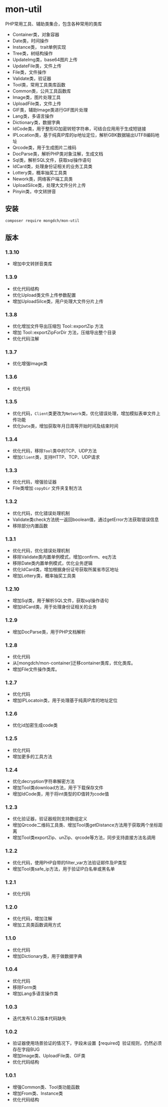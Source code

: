# mon-util

PHP常用工具、辅助类集合，包含各种常用的类库

* Container类，对象容器
* Date类，时间操作
* Instance类， trait单例实现
* Tree类，树结构操作
* UpdateImg类，base64图片上传
* UpdateFile类，文件上传
* File类，文件操作
* Validate类，验证器
* Tool类，常用工具类库函数
* Common类，公共工具函数库
* Image类，图片处理工具
* UploadFile类，文件上传
* GIF类，辅助Image类进行GIF图片处理
* Lang类，多语言操作
* Dictionary类，数据字典
* IdCode类，用于整形ID加密转短字符串，可结合应用用于生成短链接
* IPLocation类，基于纯真IP库的ip地址定位，解析GBK数据输出UTF8编码地址
* Qrcode类，用于生成图片二维码
* DocParse类，解析PHP类对象注解，生成文档
* Sql类，解析SQL文件，获取sql操作语句
* IdCard类，处理身份证相关的业务工具类
* Lottery类，概率抽奖工具类
* Nework类，网络客户端工具类
* UploadSilce类，处理大文件分片上传
* Pinyin类，中文转拼音


## 安装

```bash
composer require mongdch/mon-util
```

## 版本

### 1.3.10

- 增加中文转拼音类库

### 1.3.9

- 优化代码结构
- 优化Upload类文件上传参数配置
- 增加UploadSilce类，用户处理大文件分片上传

### 1.3.8

- 优化增加文件导出压缩包 Tool::exportZip 方法
- 增加 Tool::exportZipForDir 方法，压缩导出整个目录
- 优化代码注解

### 1.3.7

* 优化增强Image类

### 1.3.6

* 优化代码

### 1.3.5

* 优化代码，`Client`类更改为`Network`类，优化错误处理，增加模拟表单文件上传功能
* 优化`Date`类，增加获取年月日周等开始时间及结束时间

### 1.3.4

* 优化代码，移除`Tool`类中的TCP、UDP方法
* 增加`Client`类，支持HTTP、TCP、UDP请求

### 1.3.3

* 优化代码，增强验证器
* File类增加 `copyDir` 文件夹复制方法 

### 1.3.2

* 优化代码，优化错误处理机制
* Validate类check方法统一返回boolean值，通过getError方法获取错误信息
* 移除部分内置函数

### 1.3.1

* 优化代码，优化错误处理机制
* 移除Validate类内置单例模式，增加confirm、eq方法
* 移除Date类内置单例模式，优化业务逻辑
* 优化IdCard类，增加根据身份证号获取所属省市区地址
* 增加Lottery类，概率抽奖工具类


### 1.2.10

* 增加Sql类，用于解析SQL文件，获取sql操作语句
* 增加IdCard类，用于处理身份证相关的业务

### 1.2.9

* 增加DocParse类，用于PHP文档解析

### 1.2.8

* 优化代码
* 从[mongdch/mon-container]迁移container类库，优化类库。
* 增加File文件操作类库。

### 1.2.7

* 优化代码
* 增加IPLocatoin类，用于处理基于纯真IP库的地址定位

### 1.2.6

* 优化id加密生成code类

### 1.2.5

* 优化代码
* 增加更多的工具方法

### 1.2.4

* 优化decryption字符串解密方法
* 增加Tool类download方法，用于下载保存文件
* 增加IdCode类，用于将int类型的ID值转为code值

### 1.2.3

* 优化验证器，验证器规则支持数组定义
* 增加Qrcode二维码工具类、增加Tool类getDistance方法用于获取两个坐标距离
* 增加Tool类exportZip、unZip、qrcode等方法，同步支持直接方法名调用

### 1.2.2

* 优化代码，使用PHP自带的filter_var方法验证邮件及IP类型
* 增加Tool类safe_ip方法，用于验证IP白名单或黑名单

### 1.2.1

* 优化代码

### 1.2.0

* 优化代码，增加注解
* 增加工具类函数调用方式

### 1.1.0

* 优化代码
* 增加Dictionary类，用于做数据字典

### 1.0.4

* 优化代码
* 移除Form类
* 增加Lang多语言操作类

### 1.0.3

* 迭代发布1.0.2版本代码缺失

### 1.0.2

* 验证器使用场景验证的情况下，字段未设置【required】验证规则，仍然必须存在字段BUG
* 增加Image类、UploadFile类、GIF类
* 优化代码结构

### 1.0.1

* 增强Common类、Tool类功能函数
* 增加From类、Instance类
* 优化代码结构
